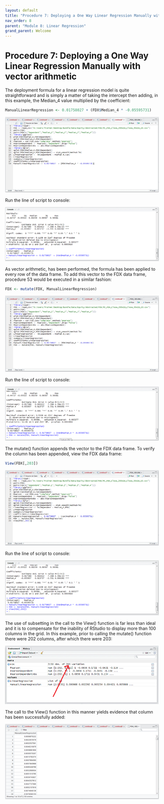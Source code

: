 ```yaml
---
layout: default
title: "Procedure 7: Deploying a One Way Linear Regression Manually with vector arithmetic"
nav_order: 8
parent: "Module 8: Linear Regression"
grand_parent: Welcome
---
```


# Procedure 7: Deploying a One Way Linear Regression Manually with vector arithmetic

The deployment formula for a linear regression model is quite straightforward and is simply a matter of taking the intercept then adding, in this example, the Median_4 value multiplied by the coefficient:

``` r
ManualLinearRegression <- 0.01758027 + (FDX$Median_4 * -0.05595731)
```

![img.png](img.png)

Run the line of script to console:

![img_1.png](img_1.png)

As vector arithmetic, has been performed, the formula has been applied to every row of the data frame.  To add this vector to the FDX data frame, procedure 53 would be executed in a similar fashion:

``` r
FDX <- mutate(FDX, ManualLinearRegression)
```

![img_2.png](img_2.png)

Run the line of script to console:

![img_3.png](img_3.png)

The mutate() function appends the vector to the FDX data frame.  To verify the column has been appended, view the FDX data frame:

``` r
View(FDX[,203])
```

![img_4.png](img_4.png)

Run the line of script to console:

![img_5.png](img_5.png)

The use of subsetting in the call to the View() function is far less than ideal and it is to compensate for the inability of RStudio to display more than 100 columns in the grid.  In this example, prior to calling the mutate() function there were 202 columns,  after which there were 203:

![img_6.png](img_6.png)

The call to the View() function in this manner yields evidence that column has been successfully added:

![img_7.png](img_7.png)